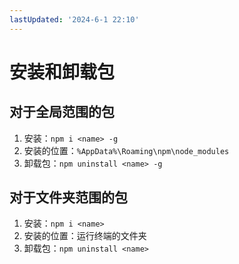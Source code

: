 ```yaml
---
lastUpdated: '2024-6-1 22:10'
---
```


# 安装和卸载包

## 对于全局范围的包

1. 安装：```npm i <name> -g```
2. 安装的位置：```%AppData%\Roaming\npm\node_modules```
3. 卸载包：```npm uninstall <name> -g```

## 对于文件夹范围的包

1. 安装：```npm i <name>```
2. 安装的位置：运行终端的文件夹
3. 卸载包：```npm uninstall <name>```